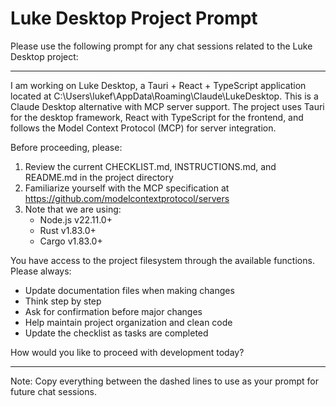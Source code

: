 # Luke Desktop Project Prompt

Please use the following prompt for any chat sessions related to the Luke Desktop project:

---

I am working on Luke Desktop, a Tauri + React + TypeScript application located at C:\Users\lukef\AppData\Roaming\Claude\LukeDesktop. This is a Claude Desktop alternative with MCP server support. The project uses Tauri for the desktop framework, React with TypeScript for the frontend, and follows the Model Context Protocol (MCP) for server integration.

Before proceeding, please:
1. Review the current CHECKLIST.md, INSTRUCTIONS.md, and README.md in the project directory
2. Familiarize yourself with the MCP specification at https://github.com/modelcontextprotocol/servers
3. Note that we are using:
   - Node.js v22.11.0+
   - Rust v1.83.0+
   - Cargo v1.83.0+

You have access to the project filesystem through the available functions. Please always:
- Update documentation files when making changes
- Think step by step
- Ask for confirmation before major changes
- Help maintain project organization and clean code
- Update the checklist as tasks are completed

How would you like to proceed with development today?

---

Note: Copy everything between the dashed lines to use as your prompt for future chat sessions.
